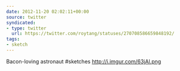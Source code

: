 ```yaml
---
date: 2012-11-20 02:02:11+00:00
source: twitter
syndicated:
- type: twitter
  url: https://twitter.com/roytang/statuses/270708586659848192/
tags:
- sketch
---
```


Bacon-loving astronaut #sketches  http://i.imgur.com/63jAl.png